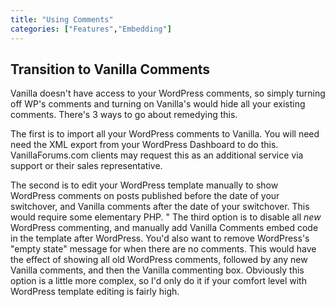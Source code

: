 ```yaml
---
title: "Using Comments"
categories: ["Features","Embedding"]
---
```


## Transition to Vanilla Comments

Vanilla doesn't have access to your WordPress comments, so simply turning off WP's comments and turning on Vanilla's would hide all your existing comments.
There's 3 ways to go about remedying this.

The first is to import all your WordPress comments to Vanilla. You will need need the XML export from your WordPress Dashboard to do this. VanillaForums.com clients may request this as an additional service via support or their sales representative.

The second is to edit your WordPress template manually to show WordPress comments on posts published before the date of your switchover, and Vanilla comments after the date of your switchover. This would require some elementary PHP.
"
The third option is to disable all *new* WordPress commenting, and manually add Vanilla Comments embed code in the template after WordPress. You'd also want to remove WordPress's "empty state" message for when there are no comments. This would have the effect of showing all old WordPress comments, followed by any new Vanilla comments, and then the Vanilla commenting box. Obviously this option is a little more complex, so I'd only do it if your comfort level with WordPress template editing is fairly high.

